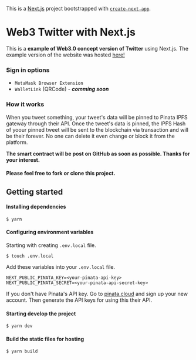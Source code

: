 This is a [Next.js](https://nextjs.org/) project bootstrapped with [`create-next-app`](https://github.com/vercel/next.js/tree/canary/packages/create-next-app).

# Web3 Twitter with Next.js

This is a **example of Web3.0 concept version of Twitter** using Next.js. 
The example version of the website was hosted [here!](https://web3-twitter.web.app)

### Sign in options
- `MetaMask Browser Extension`
- `WalletLink` (QRCode) - ***comming soon***

### How it works
When you tweet something, your tweet's data will be pinned to Pinata IPFS gateway through their API. Once the tweet's data is pinned, the IPFS Hash of yoour pinned tweet will be sent to the blockchain via transaction and will be their forever. No one can delete it even change or block it from the platform.

**The smart contract will be post on GitHub as soon as possible. Thanks for your interest.**

#### Please feel free to fork or clone this project.

## Getting started

#### Installing dependencies
```
$ yarn
```
#### Configuring environment variables
Starting with creating `.env.local` file.
```
$ touch .env.local
```
Add these variables into your `.env.local` file.
```.env
NEXT_PUBLIC_PINATA_KEY=<your-pinata-api-key>
NEXT_PUBLIC_PINATA_SECRET=<your-pinata-api-secret-key>
```
If you don't have Pinata's API key. Go to [pinata.cloud](https://www.pinata.cloud/) and sign up your new account. Then generate the API keys for using this their API.

#### Starting develop the project
```
$ yarn dev
```
#### Build the static files for hosting
```
$ yarn build
```
